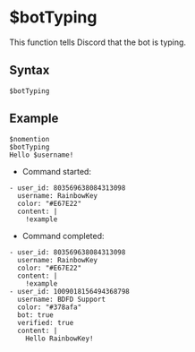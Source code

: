 # $botTyping
This function tells Discord that the bot is typing.

## Syntax
```
$botTyping
```

## Example
```
$nomention
$botTyping
Hello $username!
```

- Command started:

``` discord yaml
- user_id: 803569638084313098
  username: RainbowKey
  color: "#E67E22"
  content: |
    !example
```

- Command completed:

``` discord yaml
- user_id: 803569638084313098
  username: RainbowKey
  color: "#E67E22"
  content: |
    !example
- user_id: 1009018156494368798
  username: BDFD Support
  color: "#378afa"
  bot: true
  verified: true
  content: |
    Hello RainbowKey!
```
